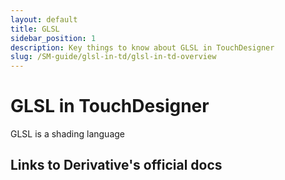 ```yaml
---
layout: default
title: GLSL
sidebar_position: 1
description: Key things to know about GLSL in TouchDesigner
slug: /SM-guide/glsl-in-td/glsl-in-td-overview
---
```


# GLSL in TouchDesigner

GLSL is a shading language

## Links to Derivative's official docs

<!-- links -->